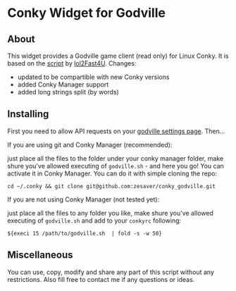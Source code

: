 Conky Widget for Godville
=========================

About
-----

This widget provides a Godville game client (read only) for Linux Conky. It is based on the [script](http://godville.net/forums/show_topic/257) by [lol2Fast4U](http://godville.net/gods/lol2Fast4U).
Changes:
- updated to be compartible with new Conky versions
- added Conky Manager support
- added long strings split (by words)

Installing
----------

First you need to allow API requests on your [godville settings page](http://godville.net/user/profile). Then...

If you are using git and Conky Manager (recommended):

just place all the files to the folder under your conky manager folder, make shure you've allowed executing of `godville.sh` - and here you go! You can activate it in Conky Manager. You can do it with simple cloning the repo:

    cd ~/.conky && git clone git@github.com:zesaver/conky_godville.git

If you are not using Conky Manager (not tested yet):

just place all the files to any folder you like, make shure you've allowed executing of `godville.sh` and add to your `conkyrc` following:

    ${execi 15 /path/to/godville.sh  | fold -s -w 50}

Miscellaneous
-------------

You can use, copy, modify and share any part of this script without any restrictions. Also fill free to contact me if any questions or ideas.
